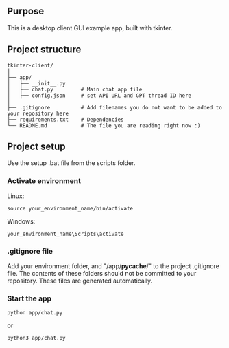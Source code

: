 ## Purpose
This is a desktop client GUI example app, built with tkinter.

## Project structure
```
tkinter-client/
│
├── app/
│   ├── __init__.py
│   ├── chat.py         # Main chat app file
│   ├── config.json     # set API URL and GPT thread ID here
│
├── .gitignore          # Add filenames you do not want to be added to your repository here
├── requirements.txt    # Dependencies
└── README.md           # The file you are reading right now :)
```

## Project setup
Use the setup .bat file from the scripts folder.

### Activate environment
Linux:  
```
source your_environment_name/bin/activate
```
Windows:  
```
your_environment_name\Scripts\activate
```

### .gitignore file
Add your environment folder, and "/app/__pycache__/" to the project .gitignore file. The contents of these folders should not be committed to your repository. These files are generated automatically.

### Start the app
```
python app/chat.py
```
or  
```
python3 app/chat.py
```
